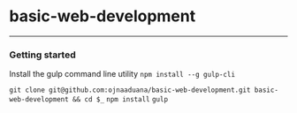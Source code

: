 # basic-web-development

---
### Getting started

Install the gulp command line utility
`npm install --g gulp-cli`

`git clone git@github.com:ojnaaduana/basic-web-development.git basic-web-development && cd $_`
`npm install`
`gulp`


